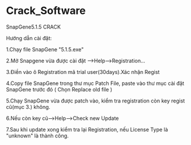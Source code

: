# Crack_Software

SnapGene5.1.5 CRACK 

Hướng dẫn cài đặt:

1.Chạy file SnapGene "5.1.5.exe"

2.Mở Snapgene vừa được cài đặt -->Help-->Registration...

3.Điền vào ô Registration mã trial user(30days).Xác nhận Regist

4.Copy file SnapGene trong thư mục Patch File, paste vào thư mục cài đặt SnapGene trước đó ( Chọn Replace old file )

5.Chạy SnapGene vừa được patch vào, kiểm tra registration còn key regist cũ(mục 3.) không.

6.Nếu còn key cũ-->Help-->Check new Update

7.Sau khi update xong kiểm tra lại Registration, nếu License Type là "unknown" là thành công.
